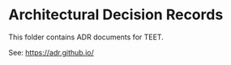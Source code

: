 # Architectural Decision Records

This folder contains ADR documents for TEET.

See: https://adr.github.io/